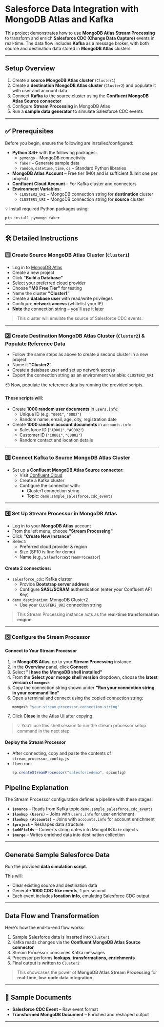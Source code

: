 # Salesforce Data Integration with MongoDB Atlas and Kafka

This project demonstrates how to use **MongoDB Atlas Stream Processing** to transform and enrich **Salesforce CDC (Change Data Capture)** events in real-time. The data flow includes **Kafka** as a message broker, with both source and destination data stored in **MongoDB Atlas** clusters.

---

## Setup Overview

1. Create a **source MongoDB Atlas cluster** (`Cluster1`)
2. Create a **destination MongoDB Atlas cluster** (`Cluster2`) and populate it with user and account data
3. Connect **Kafka** to the source cluster using the **Confluent MongoDB Atlas Source connector**
4. Configure **Stream Processing** in MongoDB Atlas
5. Run a **sample data generator** to simulate Salesforce CDC events

---

## ✅ Prerequisites

Before you begin, ensure the following are installed/configured:

- **Python 3.6+** with the following packages:
  - `pymongo` – MongoDB connectivity
  - `faker` – Generate sample data
  - `random`, `datetime`, `time`, `os` – Standard Python libraries
- **MongoDB Atlas Account** – Free tier (M0) and is sufficient (Limit one per project)
- **Confluent Cloud Account** – For Kafka cluster and connectors
- **Environment Variables**:
  - `CLUSTER2_URI` – MongoDB connection string for **destination** cluster
  - `CLUSTER1_URI` – MongoDB connection string for **source** cluster

💡 Install required Python packages using:
```bash
pip install pymongo faker
```

---

## 🛠️ Detailed Instructions

### 1️⃣ Create Source MongoDB Atlas Cluster (`Cluster1`)

- Log in to [MongoDB Atlas](https://www.mongodb.com/cloud/atlas)
- Create a new project
- Click **"Build a Database"**
- Select your preferred cloud provider
- Choose **"M0 Free Tier"** for testing
- Name the cluster **"Cluster1"**
- Create a **database user** with read/write privileges
- Configure **network access** (whitelist your IP)
- **Note** the connection string – you'll use it later

> This cluster will emulate the source of Salesforce CDC events.

---

### 2️⃣ Create Destination MongoDB Atlas Cluster (`Cluster2`) & Populate Reference Data

- Follow the same steps as above to create a second cluster in a new project
- Name it **"Cluster2"**
- Create a database user and set up network access
- Export the connection string as an environment variable: `CLUSTER2_URI`

📦 Now, populate the reference data by running the provided scripts.

#### These scripts will:
- Create **1000 random user documents** in `users.info`:
  - Unique ID (e.g. `"0001"`, `"0002"`)
  - Random name, email, age, city, registration date
- Create **1000 random account documents** in `accounts.info`:
  - Salesforce ID (`"A0001"`, `"A0002"`)
  - Customer ID (`"C0001"`, `"C0002"`)
  - Random contact and location details

---

### 3️⃣ Connect Kafka to Source MongoDB Atlas Cluster

- Set up a **Confluent MongoDB Atlas Source connector**:
  - Visit [Confluent Cloud](https://www.confluent.io/)
  - Create a Kafka cluster
  - Configure the connector with:
    - Cluster1 connection string
    - Topic: `demo.sample_salesforce.cdc_events`

---

### 4️⃣ Set Up Stream Processor in MongoDB Atlas

- Log in to your **MongoDB Atlas** account
- From the left menu, choose **"Stream Processing"**
- Click **"Create New Instance"**
- Select:
  - Preferred cloud provider & region
  - Size (SP10 is fine for demo)
  - Name (e.g., `SalesforceStreamProcessor`)

#### Create 2 connections:
- `salesforce_cdc`: Kafka cluster
  - Provide **Bootstrap server address**
  - Configure **SASL/SCRAM** authentication (enter your Confluent API Key)
- `demo_destination`: MongoDB Cluster2
  - Use your `CLUSTER2_URI` connection string

> This Stream Processing instance acts as the **real-time transformation engine**.

---

### 5️⃣ Configure the Stream Processor

#### Connect to Your Stream Processor

1. In **MongoDB Atlas**, go to your **Stream Processing** instance
2. In the **Overview** panel, click **Connect**
3. Select **"I have the MongoDB shell installed"**
4. From the **Select your mongo shell version** dropdown, choose the **latest version of `mongosh`**
5. Copy the connection string shown under **"Run your connection string in your command line"**
6. Open a terminal and connect using the copied connection string:
   ```bash
   mongosh "your-stream-processor-connection-string"
   ```
7. Click **Close** in the Atlas UI after copying

> 💡 You’ll use this shell session to run the stream processor setup command in the next step.

#### Deploy the Stream Processor

- After connecting, copy and paste the contents of `stream_processor_config.js`
- Then run:
  ```js
  sp.createStreamProcessor("salesforcedemo", spconfig)
  ```


## Pipeline Explanation

The Stream Processor configuration defines a pipeline with these stages:

- **`$source`** – Reads from Kafka topic `demo.sample_salesforce.cdc_events`
- **`$lookup (Users)`** – Joins with `users.info` for user enrichment
- **`$lookup (Accounts)`** – Joins with `accounts.info` for account enrichment
- **`$project`** – Reshapes data structure
- **`$addFields`** – Converts string dates into MongoDB `Date` objects
- **`$merge`** – Writes enriched data into destination collection

---

## Generate Sample Salesforce Data

Run the provided **data simulation script**.

This will:
- Clear existing source and destination data
- Generate **1000 CDC-like events**, 1 per second
- Each event includes **location info**, emulating Salesforce CDC output

---

## Data Flow and Transformation

Here's how the end-to-end flow works:

1. Sample Salesforce data is inserted into `Cluster1`
2. Kafka reads changes via the **Confluent MongoDB Atlas Source connector**
3. Stream Processor consumes Kafka messages
4. Processor performs **lookups, transformations, enrichments**
5. Final output is written to `Cluster2`

> This showcases the power of **MongoDB Atlas Stream Processing** for **real-time, low-code data integration**.

---

## 📄 Sample Documents

- **Salesforce CDC Event** – Raw event format
- **Transformed MongoDB Document** – Enriched and reshaped output

---